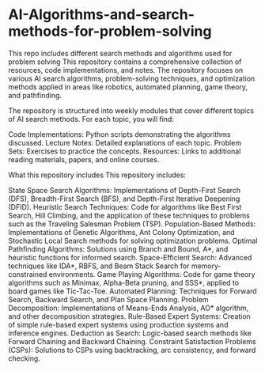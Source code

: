 # AI-Algorithms-and-search-methods-for-problem-solving
This repo includes different search methods and algorithms used for problem solving 
This repository contains a comprehensive collection of resources, code implementations, and notes. 
The repository focuses on various AI search algorithms, problem-solving techniques, and optimization methods applied in areas like robotics, automated planning, game theory, and pathfinding.

The repository is structured into weekly modules that cover different topics of AI search methods. For each topic, you will find:

Code Implementations: Python scripts demonstrating the algorithms discussed.
Lecture Notes: Detailed explanations of each topic.
Problem Sets: Exercises to practice the concepts.
Resources: Links to additional reading materials, papers, and online courses.

What this repository includes
This repository includes:

State Space Search Algorithms: Implementations of Depth-First Search (DFS), Breadth-First Search (BFS), and Depth-First Iterative Deepening (DFID).
Heuristic Search Techniques: Code for algorithms like Best First Search, Hill Climbing, and the application of these techniques to problems such as the Traveling Salesman Problem (TSP).
Population-Based Methods: Implementations of Genetic Algorithms, Ant Colony Optimization, and Stochastic Local Search methods for solving optimization problems.
Optimal Pathfinding Algorithms: Solutions using Branch and Bound, A*, and heuristic functions for informed search.
Space-Efficient Search: Advanced techniques like IDA*, RBFS, and Beam Stack Search for memory-constrained environments.
Game Playing Algorithms: Code for game theory algorithms such as Minimax, Alpha-Beta pruning, and SSS*, applied to board games like Tic-Tac-Toe.
Automated Planning: Techniques for Forward Search, Backward Search, and Plan Space Planning.
Problem Decomposition: Implementations of Means-Ends Analysis, AO* algorithm, and other decomposition strategies.
Rule-Based Expert Systems: Creation of simple rule-based expert systems using production systems and inference engines.
Deduction as Search: Logic-based search methods like Forward Chaining and Backward Chaining.
Constraint Satisfaction Problems (CSPs): Solutions to CSPs using backtracking, arc consistency, and forward checking.
